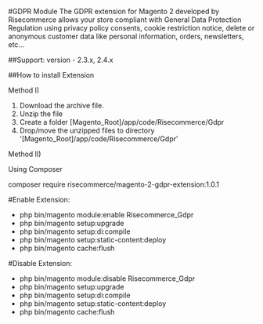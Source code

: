 #GDPR Module
The GDPR extension for Magento 2 developed by Risecommerce allows your store compliant with General Data Protection Regulation using privacy policy consents, cookie restriction notice, delete or anonymous customer data like personal information, orders, newsletters, etc...

##Support: 
version - 2.3.x, 2.4.x

##How to install Extension

Method I)

1. Download the archive file.
2. Unzip the file
3. Create a folder [Magento_Root]/app/code/Risecommerce/Gdpr
4. Drop/move the unzipped files to directory '[Magento_Root]/app/code/Risecommerce/Gdpr'

Method II)

Using Composer

composer require risecommerce/magento-2-gdpr-extension:1.0.1

#Enable Extension:
- php bin/magento module:enable Risecommerce_Gdpr
- php bin/magento setup:upgrade
- php bin/magento setup:di:compile
- php bin/magento setup:static-content:deploy
- php bin/magento cache:flush

#Disable Extension:
- php bin/magento module:disable Risecommerce_Gdpr
- php bin/magento setup:upgrade
- php bin/magento setup:di:compile
- php bin/magento setup:static-content:deploy
- php bin/magento cache:flush
